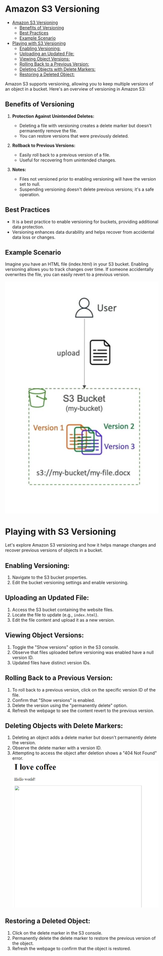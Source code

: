 # Amazon S3 Versioning

- [Amazon S3 Versioning](#amazon-s3-versioning)
  - [Benefits of Versioning](#benefits-of-versioning)
  - [Best Practices](#best-practices)
  - [Example Scenario](#example-scenario)
- [Playing with S3 Versioning](#playing-with-s3-versioning)
  - [Enabling Versioning:](#enabling-versioning)
  - [Uploading an Updated File:](#uploading-an-updated-file)
  - [Viewing Object Versions:](#viewing-object-versions)
  - [Rolling Back to a Previous Version:](#rolling-back-to-a-previous-version)
  - [Deleting Objects with Delete Markers:](#deleting-objects-with-delete-markers)
  - [Restoring a Deleted Object:](#restoring-a-deleted-object)

Amazon S3 supports versioning, allowing you to keep multiple versions of an object in a bucket. Here's an overview of versioning in Amazon S3:

## Benefits of Versioning

1. **Protection Against Unintended Deletes:**
   - Deleting a file with versioning creates a delete marker but doesn't permanently remove the file.
   - You can restore versions that were previously deleted.

2. **Rollback to Previous Versions:**
   - Easily roll back to a previous version of a file.
   - Useful for recovering from unintended changes.

3. **Notes:**
   - Files not versioned prior to enabling versioning will have the version set to null.
   - Suspending versioning doesn't delete previous versions; it's a safe operation.

## Best Practices

- It is a best practice to enable versioning for buckets, providing additional data protection.
- Versioning enhances data durability and helps recover from accidental data loss or changes.

## Example Scenario

Imagine you have an HTML file (index.html) in your S3 bucket. Enabling versioning allows you to track changes over time. If someone accidentally overwrites the file, you can easily revert to a previous version.

![Versioning](../../readme-images/S3/Versioning.jpeg)

# Playing with S3 Versioning

Let's explore Amazon S3 versioning and how it helps manage changes and recover previous versions of objects in a bucket.

## Enabling Versioning:

1. Navigate to the S3 bucket properties.
2. Edit the bucket versioning settings and enable versioning.

## Uploading an Updated File:

1. Access the S3 bucket containing the website files.
2. Locate the file to update (e.g., `index.html`).
3. Edit the file content and upload it as a new version.

## Viewing Object Versions:

1. Toggle the "Show versions" option in the S3 console.
2. Observe that files uploaded before versioning was enabled have a null version ID.
3. Updated files have distinct version IDs.

## Rolling Back to a Previous Version:

1. To roll back to a previous version, click on the specific version ID of the file.
2. Confirm that "Show versions" is enabled.
3. Delete the version using the "permanently delete" option.
4. Refresh the webpage to see the content revert to the previous version.

## Deleting Objects with Delete Markers:

1. Deleting an object adds a delete marker but doesn't permanently delete the version.
2. Observe the delete marker with a version ID.
3. Attempting to access the object after deletion shows a "404 Not Found" error.
![Delete Image Error](<../../readme-images/S3/delete image.png>)

## Restoring a Deleted Object:

1. Click on the delete marker in the S3 console.
2. Permanently delete the delete marker to restore the previous version of the object.
3. Refresh the webpage to confirm that the object is restored.
